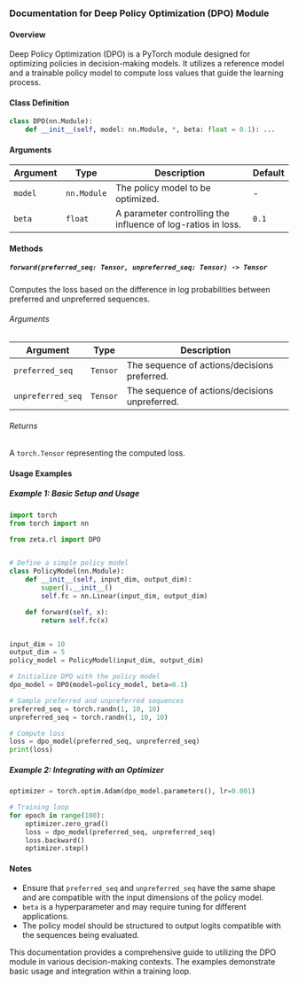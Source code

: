 ### Documentation for Deep Policy Optimization (DPO) Module

#### Overview
Deep Policy Optimization (DPO) is a PyTorch module designed for optimizing policies in decision-making models. It utilizes a reference model and a trainable policy model to compute loss values that guide the learning process.

#### Class Definition
```python
class DPO(nn.Module):
    def __init__(self, model: nn.Module, *, beta: float = 0.1): ...
```

#### Arguments

| Argument        | Type        | Description                                                  | Default |
|-----------------|-------------|--------------------------------------------------------------|---------|
| `model`         | `nn.Module` | The policy model to be optimized.                            | -       |
| `beta`          | `float`     | A parameter controlling the influence of log-ratios in loss. | `0.1`   |

#### Methods

##### `forward(preferred_seq: Tensor, unpreferred_seq: Tensor) -> Tensor`
Computes the loss based on the difference in log probabilities between preferred and unpreferred sequences.

###### Arguments

| Argument           | Type      | Description                                     |
|--------------------|-----------|-------------------------------------------------|
| `preferred_seq`    | `Tensor`  | The sequence of actions/decisions preferred.    |
| `unpreferred_seq`  | `Tensor`  | The sequence of actions/decisions unpreferred.  |

###### Returns
A `torch.Tensor` representing the computed loss.

#### Usage Examples

##### Example 1: Basic Setup and Usage
```python
import torch
from torch import nn

from zeta.rl import DPO


# Define a simple policy model
class PolicyModel(nn.Module):
    def __init__(self, input_dim, output_dim):
        super().__init__()
        self.fc = nn.Linear(input_dim, output_dim)

    def forward(self, x):
        return self.fc(x)


input_dim = 10
output_dim = 5
policy_model = PolicyModel(input_dim, output_dim)

# Initialize DPO with the policy model
dpo_model = DPO(model=policy_model, beta=0.1)

# Sample preferred and unpreferred sequences
preferred_seq = torch.randn(1, 10, 10)
unpreferred_seq = torch.randn(1, 10, 10)

# Compute loss
loss = dpo_model(preferred_seq, unpreferred_seq)
print(loss)
```

##### Example 2: Integrating with an Optimizer
```python
optimizer = torch.optim.Adam(dpo_model.parameters(), lr=0.001)

# Training loop
for epoch in range(100):
    optimizer.zero_grad()
    loss = dpo_model(preferred_seq, unpreferred_seq)
    loss.backward()
    optimizer.step()
```

#### Notes
- Ensure that `preferred_seq` and `unpreferred_seq` have the same shape and are compatible with the input dimensions of the policy model.
- `beta` is a hyperparameter and may require tuning for different applications.
- The policy model should be structured to output logits compatible with the sequences being evaluated.

This documentation provides a comprehensive guide to utilizing the DPO module in various decision-making contexts. The examples demonstrate basic usage and integration within a training loop.